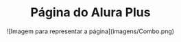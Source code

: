 <h1 align="center">Página do Alura Plus</h1>
<div align="center">
![Imagem para representar a página](imagens/Combo.png)
</div>